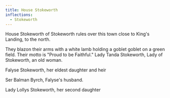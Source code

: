 ```yaml
---
title: House Stokeworth
inflections:
  - Stokeworth
---
```


House Stokeworth of Stokeworth rules over this town close to King's Landing, to the north.

They blazon their arms with a white lamb holding a goblet goblet on a green field. Their motto is "Proud to be Faithful." Lady Tanda Stokeworth, Lady of Stokeworth, an old woman.

Falyse Stokeworth, her eldest daughter and heir

Ser Balman Byrch, Falyse's husband.

Lady Lollys Stokeworth, her second daughter


